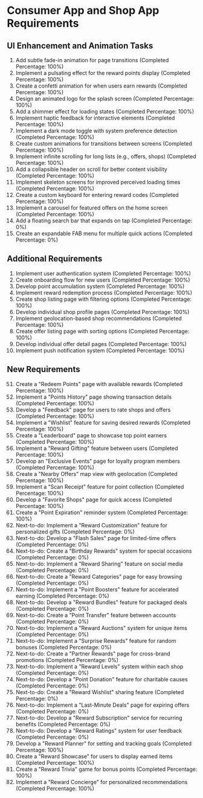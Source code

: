 # Consumer App and Shop App Requirements

## UI Enhancement and Animation Tasks

1. Add subtle fade-in animation for page transitions (Completed Percentage: 100%)
2. Implement a pulsating effect for the reward points display (Completed Percentage: 100%)
3. Create a confetti animation for when users earn rewards (Completed Percentage: 100%)
4. Design an animated logo for the splash screen (Completed Percentage: 100%)
5. Add a shimmer effect for loading states (Completed Percentage: 100%)
6. Implement haptic feedback for interactive elements (Completed Percentage: 100%)
7. Implement a dark mode toggle with system preference detection (Completed Percentage: 100%)
8. Create custom animations for transitions between screens (Completed Percentage: 100%)
9. Implement infinite scrolling for long lists (e.g., offers, shops) (Completed Percentage: 100%)
10. Add a collapsible header on scroll for better content visibility (Completed Percentage: 100%)
11. Implement skeleton screens for improved perceived loading times (Completed Percentage: 100%)
12. Create a custom keyboard for entering reward codes (Completed Percentage: 100%)
13. Implement a carousel for featured offers on the home screen (Completed Percentage: 100%)
14. Add a floating search bar that expands on tap (Completed Percentage: 0%)
15. Create an expandable FAB menu for multiple quick actions (Completed Percentage: 0%)

## Additional Requirements

1. Implement user authentication system (Completed Percentage: 100%)
2. Create onboarding flow for new users (Completed Percentage: 100%)
3. Develop point accumulation system (Completed Percentage: 100%)
4. Implement reward redemption process (Completed Percentage: 100%)
5. Create shop listing page with filtering options (Completed Percentage: 100%)
6. Develop individual shop profile pages (Completed Percentage: 100%)
7. Implement geolocation-based shop recommendations (Completed Percentage: 100%)
8. Create offer listing page with sorting options (Completed Percentage: 100%)
9. Develop individual offer detail pages (Completed Percentage: 100%)
10. Implement push notification system (Completed Percentage: 100%)

## New Requirements

51. Create a "Redeem Points" page with available rewards (Completed Percentage: 100%)
52. Implement a "Points History" page showing transaction details (Completed Percentage: 100%)
53. Develop a "Feedback" page for users to rate shops and offers (Completed Percentage: 100%)
54. Implement a "Wishlist" feature for saving desired rewards (Completed Percentage: 100%)
55. Create a "Leaderboard" page to showcase top point earners (Completed Percentage: 100%)
56. Implement a "Reward Gifting" feature between users (Completed Percentage: 100%)
57. Develop an "Exclusive Events" page for loyalty program members (Completed Percentage: 100%)
58. Create a "Nearby Offers" map view with geolocation (Completed Percentage: 100%)
59. Implement a "Scan Receipt" feature for point collection (Completed Percentage: 100%)
60. Develop a "Favorite Shops" page for quick access (Completed Percentage: 100%)
61. Create a "Point Expiration" reminder system (Completed Percentage: 100%)
62. Next-to-do: Implement a "Reward Customization" feature for personalized gifts (Completed Percentage: 0%)
63. Next-to-do: Develop a "Flash Sales" page for limited-time offers (Completed Percentage: 0%)
64. Next-to-do: Create a "Birthday Rewards" system for special occasions (Completed Percentage: 0%)
65. Next-to-do: Implement a "Reward Sharing" feature on social media (Completed Percentage: 0%)
66. Next-to-do: Create a "Reward Categories" page for easy browsing (Completed Percentage: 0%)
67. Next-to-do: Implement a "Point Boosters" feature for accelerated earning (Completed Percentage: 0%)
68. Next-to-do: Develop a "Reward Bundles" feature for packaged deals (Completed Percentage: 0%)
69. Next-to-do: Create a "Point Transfer" feature between accounts (Completed Percentage: 0%)
70. Next-to-do: Implement a "Reward Auctions" system for unique items (Completed Percentage: 0%)
71. Next-to-do: Implement a "Surprise Rewards" feature for random bonuses (Completed Percentage: 0%)
72. Next-to-do: Create a "Partner Rewards" page for cross-brand promotions (Completed Percentage: 0%)
73. Next-to-do: Implement a "Reward Levels" system within each shop (Completed Percentage: 0%)
74. Next-to-do: Develop a "Point Donation" feature for charitable causes (Completed Percentage: 0%)
75. Next-to-do: Create a "Reward Wishlist" sharing feature (Completed Percentage: 0%)
76. Next-to-do: Implement a "Last-Minute Deals" page for expiring offers (Completed Percentage: 0%)
77. Next-to-do: Develop a "Reward Subscription" service for recurring benefits (Completed Percentage: 0%)
78. Next-to-do: Develop a "Reward Ratings" system for user feedback (Completed Percentage: 0%)
86. Develop a "Reward Planner" for setting and tracking goals (Completed Percentage: 100%)
96. Create a "Reward Showcase" for users to display earned items (Completed Percentage: 100%)
99. Create a "Reward Trivia" game for bonus points (Completed Percentage: 100%)
100. Implement a "Reward Concierge" for personalized recommendations (Completed Percentage: 100%)
